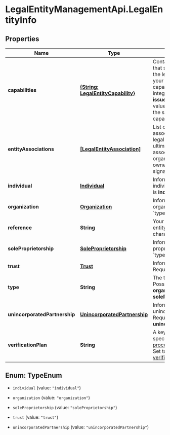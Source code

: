 # LegalEntityManagementApi.LegalEntityInfo

## Properties

Name | Type | Description | Notes
------------ | ------------- | ------------- | -------------
**capabilities** | [**{String: LegalEntityCapability}**](LegalEntityCapability.md) | Contains key-value pairs that specify the actions that the legal entity can do in your platform.The key is a capability required for your integration. For example, **issueCard** for Issuing.The value is an object containing the settings for the capability. | [optional] [readonly] 
**entityAssociations** | [**[LegalEntityAssociation]**](LegalEntityAssociation.md) | List of legal entities associated with the current legal entity. For example, ultimate beneficial owners associated with an organization through ownership or control, or as signatories. | [optional] 
**individual** | [**Individual**](Individual.md) | Information about the individual. Required if &#x60;type&#x60; is **individual**. | [optional] 
**organization** | [**Organization**](Organization.md) | Information about the organization. Required if &#x60;type&#x60; is **organization**. | [optional] 
**reference** | **String** | Your reference for the legal entity, maximum 150 characters. | [optional] 
**soleProprietorship** | [**SoleProprietorship**](SoleProprietorship.md) | Information about the sole proprietorship. Required if &#x60;type&#x60; is **soleProprietorship**. | [optional] 
**trust** | [**Trust**](Trust.md) | Information about the trust. Required if &#x60;type&#x60; is **trust**. | [optional] 
**type** | **String** | The type of legal entity.  Possible values: **individual**, **organization**, **soleProprietorship**, or **trust**. | [optional] 
**unincorporatedPartnership** | [**UnincorporatedPartnership**](UnincorporatedPartnership.md) | Information about the unincorporated partnership. Required if &#x60;type&#x60; is **unincorporatedPartnership**. | [optional] 
**verificationPlan** | **String** | A key-value pair that specifies the [verification process](https://docs.adyen.com/marketplaces-and-platforms/collect-verification-details/) for a legal entity. Set to **upfront** for [upfront verification](https://docs.adyen.com/marketplaces-and-platforms/collect-verification-details#upfront). | [optional] 



## Enum: TypeEnum


* `individual` (value: `"individual"`)

* `organization` (value: `"organization"`)

* `soleProprietorship` (value: `"soleProprietorship"`)

* `trust` (value: `"trust"`)

* `unincorporatedPartnership` (value: `"unincorporatedPartnership"`)




